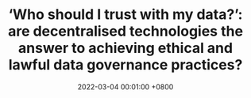 ---
title: "‘Who should I trust with my data?’: are decentralised technologies the answer to achieving ethical and lawful data governance practices?"
slides: ""
date: 2022-03-04 00:01:00 +0800
event: "Data and the Common Workshop 2022"
event_url: ""
location: 'Online'

keywords: Trust, Decentralisation, Data governance, Data protection

cover: 
authors: # * for equal contribution # for corresponding author
  - Haleh Asgarinia
  - Andres Chomczyk Penedo
  - Beatriz Esteves
  - Dave Lewis
  - Blessing Mutiro
# links:
  #Slides: https://docs.google.com/presentation/d/1_bGV6QkydgzWYaKnBtLtgS-d0Xe_k5ItwnarVCvjXi4/edit?usp=sharing
---